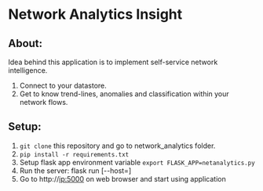 # Network Analytics Insight

## About:
Idea behind this application is to implement self-service network intelligence.
1. Connect to your datastore.
2. Get to know trend-lines, anomalies and classification within your network flows.

## Setup:
1. `git clone` this repository and go to network_analytics folder.
2. `pip install -r requirements.txt`
3. Setup flask app environment variable
   `export FLASK_APP=netanalytics.py`
4. Run the server:
   flask run [--host=<ip>]
5. Go to http://<ip:5000> on web browser and start using application
